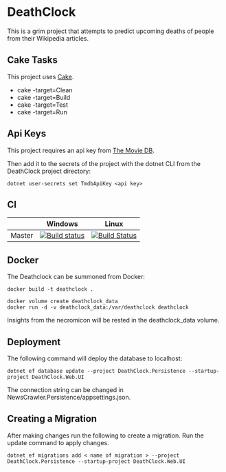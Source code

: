 # DeathClock

This is a grim project that attempts to predict upcoming deaths of people from their Wikipedia articles.

## Cake Tasks
This project uses [Cake](https://cakebuild.net).
* cake -target=Clean
* cake -target=Build
* cake -target=Test
* cake -target=Run

## Api Keys

This project requires an api key from [The Movie DB](https://www.themoviedb.org/?language=en-US).

Then add it to the secrets of the project with the dotnet CLI from the DeathClock project directory:

```
dotnet user-secrets set TmdbApiKey <api key>
```

## CI

|        | Windows | Linux |
| ------ | --------|-------|
| Master | [![Build status](https://ci.appveyor.com/api/projects/status/upa1q3k9khvvq8jp/branch/master?svg=true)](https://ci.appveyor.com/project/RichTeaMan/deathclock/branch/master) | [![Build Status](https://travis-ci.org/RichTeaMan/DeathClock.svg?branch=master)](https://travis-ci.org/RichTeaMan/DeathClock) |


## Docker

The Deathclock can be summoned from Docker:

```
docker build -t deathclock .

docker volume create deathclock_data
docker run -d -v deathclock_data:/var/deathclock deathclock
```

Insights from the necromicon will be rested in the deathclock_data volume.

## Deployment

The following command will deploy the database to localhost:
```
dotnet ef database update --project DeathClock.Persistence --startup-project DeathClock.Web.UI
```
The connection string can be changed in NewsCrawler.Persistence/appsettings.json.

## Creating a Migration

After making changes run the following to create a migration. Run the update command to apply changes.
```
dotnet ef migrations add < name of migration > --project DeathClock.Persistence --startup-project DeathClock.Web.UI
```
